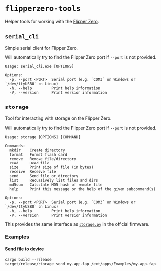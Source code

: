 # `flipperzero-tools`

Helper tools for working with the [Flipper Zero](https://flipperzero.one/).

## `serial_cli`

Simple serial client for Flipper Zero.

Will automatically try to find the Flipper Zero port if `--port` is not provided.

```
Usage: serial_cli.exe [OPTIONS]

Options:
  -p, --port <PORT>  Serial port (e.g. `COM3` on Windows or `/dev/ttyUSB0` on Linux)
  -h, --help         Print help information
  -V, --version      Print version information
```

## `storage`

Tool for interacting with storage on the Flipper Zero.

Will automatically try to find the Flipper Zero port if `--port` is not provided.

```
Usage: storage [OPTIONS] [COMMAND]

Commands:
  mkdir    Create directory
  format   Format flash card
  remove   Remove file/directory
  read     Read file
  size     Print size of file (in bytes)
  receive  Receive file
  send     Send file or directory
  list     Recursively list files and dirs
  md5sum   Calculate MD5 hash of remote file
  help     Print this message or the help of the given subcommand(s)

Options:
  -p, --port <PORT>  Serial port (e.g. `COM3` on Windows or `/dev/ttyUSB0` on Linux)
  -h, --help         Print help information
  -V, --version      Print version information
```

This provides the same interface as [`storage.py`](https://github.com/flipperdevices/flipperzero-firmware/blob/dev/scripts/storage.py) in the official firmware.

### Examples

#### Send file to device

```
cargo build --release
target/release/storage send my-app.fap /ext/apps/Examples/my-app.fap
```
